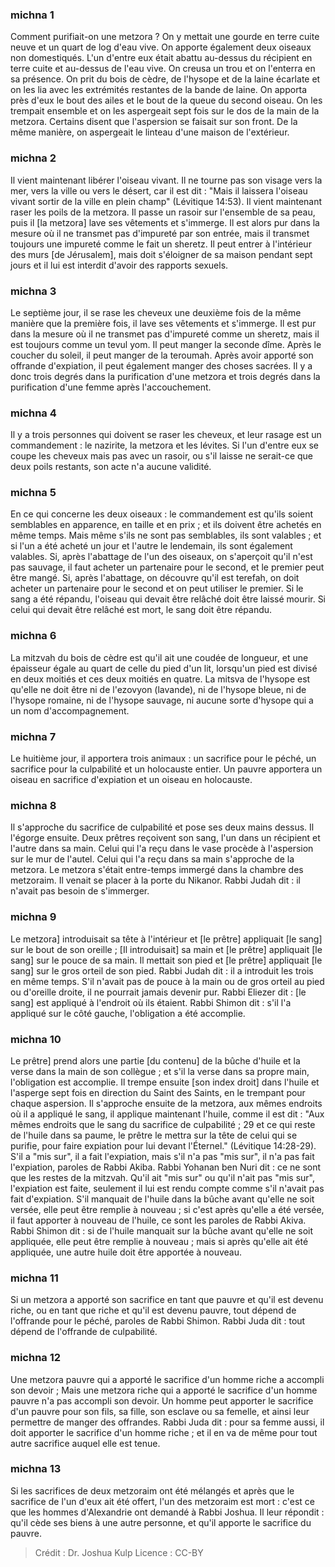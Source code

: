 
### michna 1
Comment purifiait-on une metzora ? On y mettait une gourde en terre cuite neuve et un quart de log d'eau vive. On apporte également deux oiseaux non domestiqués. L'un d'entre eux était abattu au-dessus du récipient en terre cuite et au-dessus de l'eau vive. On creusa un trou et on l'enterra en sa présence. On prit du bois de cèdre, de l'hysope et de la laine écarlate et on les lia avec les extrémités restantes de la bande de laine. On apporta près d'eux le bout des ailes et le bout de la queue du second oiseau. On les trempait ensemble et on les aspergeait sept fois sur le dos de la main de la metzora. Certains disent que l'aspersion se faisait sur son front. De la même manière, on aspergeait le linteau d'une maison de l'extérieur.

### michna 2
Il vient maintenant libérer l'oiseau vivant. Il ne tourne pas son visage vers la mer, vers la ville ou vers le désert, car il est dit : "Mais il laissera l'oiseau vivant sortir de la ville en plein champ" (Lévitique 14:53). Il vient maintenant raser les poils de la metzora. Il passe un rasoir sur l'ensemble de sa peau, puis il [la metzora] lave ses vêtements et s'immerge. Il est alors pur dans la mesure où il ne transmet pas d'impureté par son entrée, mais il transmet toujours une impureté comme le fait un sheretz. Il peut entrer à l'intérieur des murs [de Jérusalem], mais doit s'éloigner de sa maison pendant sept jours et il lui est interdit d'avoir des rapports sexuels.

### michna 3
Le septième jour, il se rase les cheveux une deuxième fois de la même manière que la première fois, il lave ses vêtements et s'immerge. Il est pur dans la mesure où il ne transmet pas d'impureté comme un sheretz, mais il est toujours comme un tevul yom. Il peut manger la seconde dîme. Après le coucher du soleil, il peut manger de la teroumah. Après avoir apporté son offrande d'expiation, il peut également manger des choses sacrées. Il y a donc trois degrés dans la purification d'une metzora et trois degrés dans la purification d'une femme après l'accouchement.

### michna 4
Il y a trois personnes qui doivent se raser les cheveux, et leur rasage est un commandement : le nazirite, la metzora et les lévites. Si l'un d'entre eux se coupe les cheveux mais pas avec un rasoir, ou s'il laisse ne serait-ce que deux poils restants, son acte n'a aucune validité.

### michna 5
En ce qui concerne les deux oiseaux : le commandement est qu'ils soient semblables en apparence, en taille et en prix ; et ils doivent être achetés en même temps. Mais même s'ils ne sont pas semblables, ils sont valables ; et si l'un a été acheté un jour et l'autre le lendemain, ils sont également valables. Si, après l'abattage de l'un des oiseaux, on s'aperçoit qu'il n'est pas sauvage, il faut acheter un partenaire pour le second, et le premier peut être mangé. Si, après l'abattage, on découvre qu'il est terefah, on doit acheter un partenaire pour le second et on peut utiliser le premier. Si le sang a été répandu, l'oiseau qui devait être relâché doit être laissé mourir. Si celui qui devait être relâché est mort, le sang doit être répandu.

### michna 6
La mitzvah du bois de cèdre est qu'il ait une coudée de longueur, et une épaisseur égale au quart de celle du pied d'un lit, lorsqu'un pied est divisé en deux moitiés et ces deux moitiés en quatre. La mitsva de l'hysope est qu'elle ne doit être ni de l'ezovyon (lavande), ni de l'hysope bleue, ni de l'hysope romaine, ni de l'hysope sauvage, ni aucune sorte d'hysope qui a un nom d'accompagnement.

### michna 7
Le huitième jour, il apportera trois animaux : un sacrifice pour le péché, un sacrifice pour la culpabilité et un holocauste entier. Un pauvre apportera un oiseau en sacrifice d'expiation et un oiseau en holocauste.

### michna 8
Il s'approche du sacrifice de culpabilité et pose ses deux mains dessus. Il l'égorge ensuite. Deux prêtres reçoivent son sang, l'un dans un récipient et l'autre dans sa main. Celui qui l'a reçu dans le vase procède à l'aspersion sur le mur de l'autel. Celui qui l'a reçu dans sa main s'approche de la metzora. Le metzora s'était entre-temps immergé dans la chambre des metzoraim. Il venait se placer à la porte du Nikanor. Rabbi Judah dit : il n'avait pas besoin de s'immerger.

### michna 9
Le metzora] introduisait sa tête à l'intérieur et [le prêtre] appliquait [le sang] sur le bout de son oreille ; [Il introduisait] sa main et [le prêtre] appliquait [le sang] sur le pouce de sa main. Il mettait son pied et [le prêtre] appliquait [le sang] sur le gros orteil de son pied. Rabbi Judah dit : il a introduit les trois en même temps. S'il n'avait pas de pouce à la main ou de gros orteil au pied ou d'oreille droite, il ne pourrait jamais devenir pur. Rabbi Eliezer dit : [le sang] est appliqué à l'endroit où ils étaient. Rabbi Shimon dit : s'il l'a appliqué sur le côté gauche, l'obligation a été accomplie.

### michna 10
Le prêtre] prend alors une partie [du contenu] de la bûche d'huile et la verse dans la main de son collègue ; et s'il la verse dans sa propre main, l'obligation est accomplie. Il trempe ensuite [son index droit] dans l'huile et l'asperge sept fois en direction du Saint des Saints, en le trempant pour chaque aspersion. Il s'approche ensuite de la metzora, aux mêmes endroits où il a appliqué le sang, il applique maintenant l'huile, comme il est dit : "Aux mêmes endroits que le sang du sacrifice de culpabilité ; 29 et ce qui reste de l'huile dans sa paume, le prêtre le mettra sur la tête de celui qui se purifie, pour faire expiation pour lui devant l'Éternel." (Lévitique 14:28-29). S'il a "mis sur", il a fait l'expiation, mais s'il n'a pas "mis sur", il n'a pas fait l'expiation, paroles de Rabbi Akiba. Rabbi Yohanan ben Nuri dit : ce ne sont que les restes de la mitzvah. Qu'il ait "mis sur" ou qu'il n'ait pas "mis sur", l'expiation est faite, seulement il lui est rendu compte comme s'il n'avait pas fait d'expiation. S'il manquait de l'huile dans la bûche avant qu'elle ne soit versée, elle peut être remplie à nouveau ; si c'est après qu'elle a été versée, il faut apporter à nouveau de l'huile, ce sont les paroles de Rabbi Akiva. Rabbi Shimon dit : si de l'huile manquait sur la bûche avant qu'elle ne soit appliquée, elle peut être remplie à nouveau ; mais si après qu'elle ait été appliquée, une autre huile doit être apportée à nouveau.

### michna 11
Si un metzora a apporté son sacrifice en tant que pauvre et qu'il est devenu riche, ou en tant que riche et qu'il est devenu pauvre, tout dépend de l'offrande pour le péché, paroles de Rabbi Shimon. Rabbi Juda dit : tout dépend de l'offrande de culpabilité.

### michna 12
Une metzora pauvre qui a apporté le sacrifice d'un homme riche a accompli son devoir ; Mais une metzora riche qui a apporté le sacrifice d'un homme pauvre n'a pas accompli son devoir. Un homme peut apporter le sacrifice d'un pauvre pour son fils, sa fille, son esclave ou sa femelle, et ainsi leur permettre de manger des offrandes. Rabbi Juda dit : pour sa femme aussi, il doit apporter le sacrifice d'un homme riche ; et il en va de même pour tout autre sacrifice auquel elle est tenue.

### michna 13
Si les sacrifices de deux metzoraim ont été mélangés et après que le sacrifice de l'un d'eux ait été offert, l'un des metzoraim est mort : c'est ce que les hommes d'Alexandrie ont demandé à Rabbi Joshua. Il leur répondit : qu'il cède ses biens à une autre personne, et qu'il apporte le sacrifice du pauvre.

>Crédit : Dr. Joshua Kulp
>Licence : CC-BY